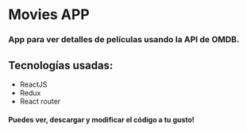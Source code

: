# Movies APP

### App para ver detalles de películas usando la API de OMDB.

## Tecnologías usadas:

* ReactJS
* Redux 
* React router

#### Puedes ver, descargar y modificar el código a tu gusto!

